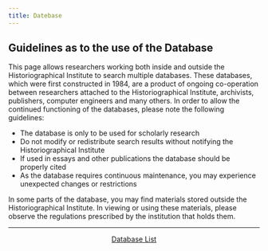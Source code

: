 ```yaml
---
title: Datebase
---
```


<h2 class="h03">Guidelines as to the use of the Database</h2>

This page allows researchers working both inside and outside the Historiographical Institute to search multiple databases. These databases, which were first constructed in 1984, are a product of ongoing co-operation between researchers attached to the Historiographical Institute, archivists, publishers, computer engineers and many others. In order to allow the continued functioning of the databases, please note the following guidelines:

- The database is only to be used for scholarly research
- Do not modify or redistribute search results without notifying the Historiographical Institute
- If used in essays and other publications the database should be properly cited
- As the database requires continuous maintenance, you may experience unexpected changes or restrictions

In some parts of the database, you may find materials stored outside the Historiographical Institute. In viewing or using these materials, please observe the regulations prescribed by the institution that holds them.

<hr/>

<div style="text-align: center"><a href="https://wwwap.hi.u-tokyo.ac.jp/ships/shipscontroller-e">Database List</a></div>
